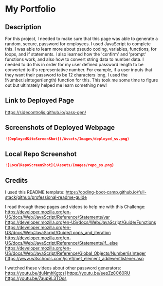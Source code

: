 # My Portfolio

## Description
For this project, I needed to make sure that this page was able to generate a random, secure, password for employees. I used JavaScript to complete this. I was able to learn more about pseudo coding, variables, functions, for loops, and if statements. I also learned how the 'confirm' and 'prompt' functions work, and also how to convert string data to number data. I needed to do this in order for my user defined password length to be converted to it's representative number. For example, if a user inputs that they want their password to be 12 characters long, I used the !Number.isInteger(length) function for this. This took me some time to figure out but ultimately helped me learn something new! 

## Link to Deployed Page

https://sidecontroljs.github.io/pass-gen/

## Screenshots of Deployed Webpage

```md
![DeployedSiteScreenShot](/Assets/Images/deployed_ss.png)
```


## Local Repo Screenshot

```md
![LocalRepoScreenShot](/Assets/Images/repo_ss.png)
```

## Credits
I used this README template: 
https://coding-boot-camp.github.io/full-stack/github/professional-readme-guide

I read through these pages and videos to help me with this Challenge:
https://developer.mozilla.org/en-US/docs/Web/JavaScript/Reference/Statements/var
https://developer.mozilla.org/en-US/docs/Web/JavaScript/Guide/Functions
https://developer.mozilla.org/en-US/docs/Web/JavaScript/Guide/Loops_and_iteration
https://developer.mozilla.org/en-US/docs/Web/JavaScript/Reference/Statements/if...else
https://developer.mozilla.org/en-US/docs/Web/JavaScript/Reference/Global_Objects/Number/isInteger
https://www.w3schools.com/jsref/met_element_addeventlistener.asp

I watched these videos about other password generators:
https://youtu.be/duNmhKgtcsI
https://youtu.be/eepZz8C60RU
https://youtu.be/7aup9L3TOss